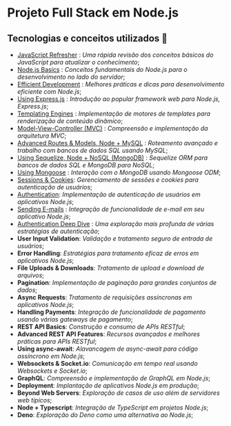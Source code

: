 # Projeto Full Stack em Node.js

## Tecnologias e conceitos utilizados 🚀

- [JavaScript Refresher](js-quick-refresher/) : *Uma rápida revisão dos conceitos básicos do JavaScript para atualizar o conhecimento*;
- [Node.js Basics](understanding-basics-node-js/) : *Conceitos fundamentais do Node.js para o desenvolvimento no lado do servidor*;
- [Efficient Development](enhancing-the-app/) : *Melhores práticas e dicas para desenvolvimento eficiente com Node.js*;
- [Using Express.js](using-express/) : *Introdução ao popular framework web para Node.js, Express.js*;
- [Templating Engines](templating-engines/) : *Implementação de motores de templates para renderização de conteúdo dinâmico*;
- [Model-View-Controller (MVC)](model-view-controller-mvc/) : *Compreensão e implementação da arquitetura MVC*;
- [Advanced Routes & Models, Node + MySQL](advanced-routes-and-models-node/) : *Roteamento avançado e trabalho com bancos de dados SQL usando MySQL*;
- [Using Sequelize, Node + NoSQL (MongoDB)](sequelize-node/) : *Sequelize ORM para bancos de dados SQL e MongoDB para NoSQL*;
- [Using Mongoose](mongoose/) : *Interação com o MongoDB usando Mongoose ODM*;
- [Sessions & Cookies](sessions-and-cookies/): *Gerenciamento de sessões e cookies para autenticação de usuários*;
- [Authentication](authentication/): *Implementação de autenticação de usuários em aplicativos Node.js*;
- [Sending E-mails](sending-emails/) : *Integração de funcionalidade de e-mail em seu aplicativo Node.js*;
- [Authentication Deep Dive](advanced-authentication/) : *Uma exploração mais profunda de várias estratégias de autenticação*;
- **User Input Validation**: *Validação e tratamento seguro de entrada de usuários*;
- **Error Handling**: *Estratégias para tratamento eficaz de erros em aplicativos Node.js*;
- **File Uploads & Downloads**: *Tratamento de upload e download de arquivos*;
- **Pagination**: *Implementação de paginação para grandes conjuntos de dados*;
- **Async Requests**: *Tratamento de requisições assíncronas em aplicativos Node.js*;
- **Handling Payments**: *Integração de funcionalidade de pagamento usando várias gateways de pagamento*;
- **REST API Basics**: *Construção e consumo de APIs RESTful*;
- **Advanced REST API Features**: *Recursos avançados e melhores práticas para APIs RESTful*;
- **Using async-await**: *Alavancagem de async-await para código assíncrono em Node.js*;
- **Websockets & Socket.io**: *Comunicação em tempo real usando Websockets e Socket.io*;
- **GraphQL**: *Compreensão e implementação de GraphQL em Node.js*;
- **Deployment**: *Implantação de aplicativos Node.js em produção*;
- **Beyond Web Servers**: *Exploração de casos de uso além de servidores web típicos*;
- **Node + Typescript**: *Integração de TypeScript em projetos Node.js*;
- **Deno**: *Exploração do Deno como uma alternativa ao Node.js*;
